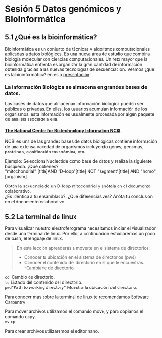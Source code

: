 # Sesión 5 Datos genómicos y Bioinformática   

## 5.1 ¿Qué es la bioinformática?  
Bioinformática es un conjunto de técnicas y algoritmos computacionales aplicadas a datos biológicos. Es una nueva área de estudio que combina biología molecular con ciencias computacionales. Un reto mayor que la bioinformática enfrenta es organizar la gran cantidad de información obtenida gracias a las nuevas tecnologías de secuenciación. Veamos ¿qué es la bioinformática? en esta [presentación](https://docs.google.com/presentation/d/1YVe0m1G_4EgnF9--HmRjnNluNHYqXNrpozsXTktSNgc/edit?usp=sharing)    

### La información Biológica se almacena en grandes bases de datos.  
Las bases de datos que almacenan información biológica pueden ser públicas o privadas. En ellas, los usuarios acumulan información de los organismos, esta información es usualmente procesada por algún paquete de análisis asociado a ella.  

#### [The National Center for Biotechnology Information NCBI](https://www.ncbi.nlm.nih.gov/)  
NCBI es una de las grandes bases de datos biológicas contiene información de una extensa variedad de organismos incluyendo genes, genomas, proteinas, clasificación taxonómica, etc.  

Ejemplo:
Selecciona Nucleotide como base de datos y realiza la siguiente búsqueda. ¿Qué obtienes?  
"mitochondrial" [title]AND "D-loop"[title] NOT "segment"[title] AND "homo" [organism]  

Obtén la secuencia de un D-loop mitocondrial y anótala en el documento colaborativo.   
¿Es idéntica a tu ensamblado?. ¿Qué diferencias ves? Anóta tu conclusión en el documento colaborativo.  

## 5.2 La terminal de linux  
Para visualizar nuestro electroferograma necesitamos iniciar el visualizador desde una terminal de linux. Por ello, a continuacion estudiaremos un poco de bash, el lenguaje de linux. 

> En esta lección aprenderás a moverte en el sistema de directorios:  
> - Conocer tu ubicación en el sistema de directorios (pwd)  
> - Conocer el contenido del directorio en el que te encuentras.   
> -Cambiarte de directorio.  

`cd `Cambio de directorio.    
`ls` Listado del contenido del directorio.    
`pwd`"Path to working directory" Muestra la ubicación del directorio.    

Para conocer más sobre la terminal de linux te recomendamos <a href="https://swcarpentry.github.io/shell-novice-es/"> Software Carpentry </a>

Para mover archivos utilizamos el comando move, y para copiarlos el comando copy.  
`mv`
`cp`

Para crear archivos utilizaremos el editor nano.  

